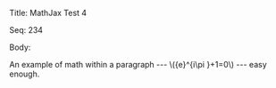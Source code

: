Title:  MathJax Test 4

Seq:    234

Body: 

An example of math within a paragraph --- \\({e}^{i\pi }+1=0\\)
--- easy enough.

